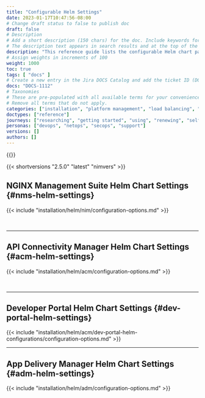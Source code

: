 ```yaml
---
title: "Configurable Helm Settings"
date: 2023-01-17T10:47:56-08:00
# Change draft status to false to publish doc
draft: false
# Description
# Add a short description (150 chars) for the doc. Include keywords for SEO. 
# The description text appears in search results and at the top of the doc.
description: "This reference guide lists the configurable Helm chart parameters and default settings for the NGINX Management Suite platform and modules."
# Assign weights in increments of 100
weight: 1000
toc: true
tags: [ "docs" ]
# Create a new entry in the Jira DOCS Catalog and add the ticket ID (DOCS-<number>) below
docs: "DOCS-1112"
# Taxonomies
# These are pre-populated with all available terms for your convenience.
# Remove all terms that do not apply.
categories: ["installation", "platform management", "load balancing", "api management", "service mesh", "security", "analytics"]
doctypes: ["reference"]
journeys: ["researching", "getting started", "using", "renewing", "self service"]
personas: ["devops", "netops", "secops", "support"]
versions: []
authors: []
---
```


{{<custom-styles>}}

{{< shortversions "2.5.0" "latest" "nimvers" >}}

## NGINX Management Suite Helm Chart Settings {#nms-helm-settings}

{{< include "installation/helm/nim/configuration-options.md" >}}

<br>

---

## API Connectivity Manager Helm Chart Settings {#acm-helm-settings}

{{< include "installation/helm/acm/configuration-options.md" >}}

<br>

---

## Developer Portal Helm Chart Settings {#dev-portal-helm-settings}

{{< include "installation/helm/acm/dev-portal-helm-configurations/configuration-options.md" >}}

---

## App Delivery Manager Helm Chart Settings {#adm-helm-settings}

{{< include "installation/helm/adm/configuration-options.md" >}}

<br>
